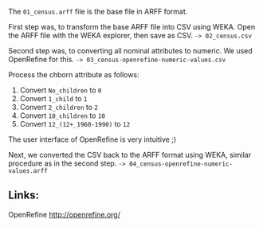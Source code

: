 The `01_census.arff` file is the base file in ARFF format.


First step was, to transform the base ARFF file into CSV using WEKA. Open the ARFF file with the WEKA explorer, then save as CSV. `-> 02_census.csv`


Second step was, to converting all nominal attributes to numeric. We used OpenRefine for this. `-> 03_census-openrefine-numeric-values.csv` 

Process the chborn attribute as follows:
1. Convert `No_children` to `0`
2. Convert `1_child` to `1`
3. Convert `2_children` to `2`
4. Convert `10_children` to `10`
5. Convert `12_(12+_1960-1990)` to `12`

The user interface of OpenRefine is very intuitive ;)


Next, we converted the CSV back to the ARFF format using WEKA, similar procedure as in the second step. `-> 04_census-openrefine-numeric-values.arff`


Links:
------
OpenRefine http://openrefine.org/
